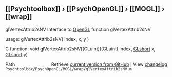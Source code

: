 ## [[Psychtoolbox]] &#8250; [[PsychOpenGL]] &#8250; [[MOGL]] &#8250; [[wrap]]

glVertexAttrib2sNV  Interface to [OpenGL](OpenGL) function glVertexAttrib2sNV  
  
usage:  glVertexAttrib2sNV( index, x, y )  
  
C function:  void glVertexAttrib2sNV[(GLuint]((GLuint) index, [GLshort](GLshort) x, [GLshort](GLshort) y)  




<div class="code_header" style="text-align:right;">
  <span style="float:left;">Path&nbsp;&nbsp;</span> <span class="counter">Retrieve <a href=
  "https://raw.github.com/Psychtoolbox-3/Psychtoolbox-3/beta/Psychtoolbox/PsychOpenGL/MOGL/wrap/glVertexAttrib2sNV.m">current version from GitHub</a> | View <a href=
  "https://github.com/Psychtoolbox-3/Psychtoolbox-3/commits/beta/Psychtoolbox/PsychOpenGL/MOGL/wrap/glVertexAttrib2sNV.m">changelog</a></span>
</div>
<div class="code">
  <code>Psychtoolbox/PsychOpenGL/MOGL/wrap/glVertexAttrib2sNV.m</code>
</div>

